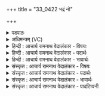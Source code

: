 +++
title = "33_0422 भद्रं नो"

+++
<details><summary>पदपाठः</summary>

भ꣣द्र꣢म्। नः꣣। अ꣡पि꣢꣯। वा꣣तय। म꣡नः꣢꣯। द꣡क्ष꣢꣯म्। उ꣣त꣢। क्र꣡तु꣢꣯म्। अ꣡थ꣢꣯। ते꣣। सख्ये꣢। स꣣। ख्ये꣢। अ꣡न्ध꣢꣯सः। वि। वः꣣। म꣡दे꣢꣯। र꣡ण꣢꣯। गा꣡वः꣢꣯। न। य꣡व꣢꣯से। वि꣡व꣢꣯क्षसे। ४२२।
</details>

<details><summary>अधिमन्त्रम् (VC)</summary>

- सोमः
- विमद ऐन्द्रः
- पङ्क्तिः
- पञ्चमः
- ऐन्द्रं काण्डम्
</details>

<details><summary>हिन्दी : आचार्य रामनाथ वेदालंकार - विषयः</summary>

अगले मन्त्र का सोम देवता है। उससे याचना की गयी है।
</details>

<details><summary>हिन्दी : आचार्य रामनाथ वेदालंकार - पदार्थः</summary>

पदार्थान्वय -  हे सोम ! हे रसागार परमात्मन् ! आप (नः) हमारे लिए (भद्रम्) श्रेष्ठ (मनः) मनोबल, (दक्षम्) शारीरिक बल, (उत) और (क्रतुम्) प्रज्ञान तथा कर्म (अपि वातय) प्राप्त कराओ। (अथ) और (ते) आपके अपने (अन्धसः) शान्तिरस के (सख्ये) सखित्व में, तथा (वः) आपके अपने (मदे) आनन्द में, हमें (वि रण) विशेष रूप से रमाओ, (गावः न) जैसे गौएँ (यवसे) घास में रमती हैं। हे सोम परमात्मन् ! आप (विवक्षसे) महान् हो ॥४॥ इस मन्त्र में उपमालङ्कार है ॥४॥
</details>

<details><summary>हिन्दी : आचार्य रामनाथ वेदालंकार - भावार्थः</summary>

भावार्थ -  परमेश्वर की उपासना से मनुष्य आत्मा, मन, बुद्धि आदि के बल को और आनन्द को प्राप्त कर सकते हैं ॥४॥
</details>

<details><summary>संस्कृत : आचार्य रामनाथ वेदालंकार - विषयः</summary>

अथ सोमो देवता। स प्रार्थ्यते।
</details>

<details><summary>संस्कृत : आचार्य रामनाथ वेदालंकार - पदार्थः</summary>

पदार्थान्वय -  हे सोम रसागार परमात्मन् ! त्वम् (नः) अस्मभ्यम् (भद्रम्) श्रेष्ठम् (मनः) मनोबलम्, (दक्षम्) शारीरं बलम्, (उत) अपि च (क्रतुम्) प्रज्ञानं कर्म च (अपि वातय२) अपि गमय, प्रापय। (अथ) अपि च त्वम् (ते) तव (अन्धसः) शान्तरूपस्य रसस्य (सख्ये) सखित्वे अपि च (वः) तव (मदे आनन्दे (वि रण३) विशेषेण रमय। अत्र पादादित्वान्निघाताभावः। (गावः न) यथा धेनवः (यवसे) घासे रमन्ते तद्वत्। हे सोम परमात्मन् ! त्वम् (विवक्षसे) महान् असि ॥४॥ अत्रोपमालङ्कारः ॥४॥
</details>

<details><summary>संस्कृत : आचार्य रामनाथ वेदालंकार - भावार्थः</summary>

भावार्थ -  परमेश्वरोपासनया जनैरात्ममनोबुद्ध्यादिबलमानन्दश्च प्राप्तुं शक्यते ॥४॥
</details>

<details><summary>संस्कृत : आचार्य रामनाथ वेदालंकार - पादटिप्पनी</summary>

टिप्पनी -   १. ऋ० १०।२५।१ ऋषिः विमद ऐन्द्रः प्राजापत्यो वा वसुकृद् वा वासुक्रः। ‘अथा’, ‘रणा’ इत्यत्र क्रमेण ‘अधा’, ‘रणन्’ इति पाठः। केवलं पूर्वार्द्धः ऋ० १०।२०।१ इत्यत्रापि दृश्यते। २. वात सुखसेवनयोः गतौ च चुरादिः। अपि पूर्वोऽन्यत्रापि प्रयुज्यते, यथा ‘सहस्रं ते स्वपिवात भेषजा’ ऋ० ७।४६।३ इत्यत्र। ३. शब्दार्थे पठितो रण धातुः रमणार्थेऽपि भवति, तथा च ‘रणाय रमणीयाय संग्रामाय’ इति (निरु० ४।८) ‘रण रमय’—इति वि०। ‘रणा रमन्तां स्तोतारः’—इति भ०। ‘रणाः प्रीतियुक्ता गावो न’—इति सायणीयं व्याख्यानं तु पदकारविरुद्धम्, पदपाठे ‘रण’ इति पाठात्। दीर्घत्वं तु ‘द्व्यचोऽतस्तिङः’ इति नियमाद् भवति।
</details>